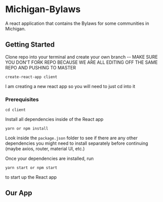 # Michigan-Bylaws
A react application that contains the Bylaws for some communities in Michigan. 

## Getting Started

Clone repo into your terminal and create your own branch -- MAKE SURE YOU DON'T FORK REPO BECAUSE WE ARE ALL EDITING OFF THE SAME REPO AND PUSHING TO MASTER

```
create-react-app client
```

I am creating a new react app so you will need to just cd into it

### Prerequisites


```
cd client
```

Install all dependencies inside of the React app

```
yarn or npm install
```

Look inside the ```package.json``` folder to see if there are any other dependencies you might need to install separately before continuing (maybe axios, router, material UI, etc.)

Once your dependencies are installed, run
```
yarn start or npm start
```
to start up the React app

## Our App



